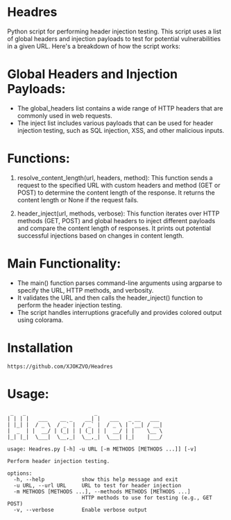 # Headres
Python script for performing header injection testing. This script uses a list of global headers and injection payloads to test for potential vulnerabilities in a given URL. Here's a breakdown of how the script works:

# Global Headers and Injection Payloads:

+ The global_headers list contains a wide range of HTTP headers that are commonly used in web requests.
+ The inject list includes various payloads that can be used for header injection testing, such as SQL injection, XSS, and other malicious inputs.

# Functions:

1. resolve_content_length(url, headers, method):
This function sends a request to the specified URL with custom headers and method (GET or POST) to determine the content length of the response.
It returns the content length or None if the request fails.

2. header_inject(url, methods, verbose):
This function iterates over HTTP methods (GET, POST) and global headers to inject different payloads and compare the content length of responses.
It prints out potential successful injections based on changes in content length.

# Main Functionality:

+ The main() function parses command-line arguments using argparse to specify the URL, HTTP methods, and verbosity.
+ It validates the URL and then calls the header_inject() function to perform the header injection testing.
+ The script handles interruptions gracefully and provides colored output using colorama.

# Installation
```
https://github.com/XJOKZVO/Headres
```

# Usage:
```
 _   _                      _                     
| | | |   ___    __ _    __| |   ___   _ __   ___ 
| |_| |  / _ \  / _` |  / _` |  / _ \ | '__| / __|
|  _  | |  __/ | (_| | | (_| | |  __/ | |    \__ \
|_| |_|  \___|  \__,_|  \__,_|  \___| |_|    |___/

usage: Headres.py [-h] -u URL [-m METHODS [METHODS ...]] [-v]

Perform header injection testing.

options:
  -h, --help            show this help message and exit
  -u URL, --url URL     URL to test for header injection
  -m METHODS [METHODS ...], --methods METHODS [METHODS ...]
                        HTTP methods to use for testing (e.g., GET POST)
  -v, --verbose         Enable verbose output
```

